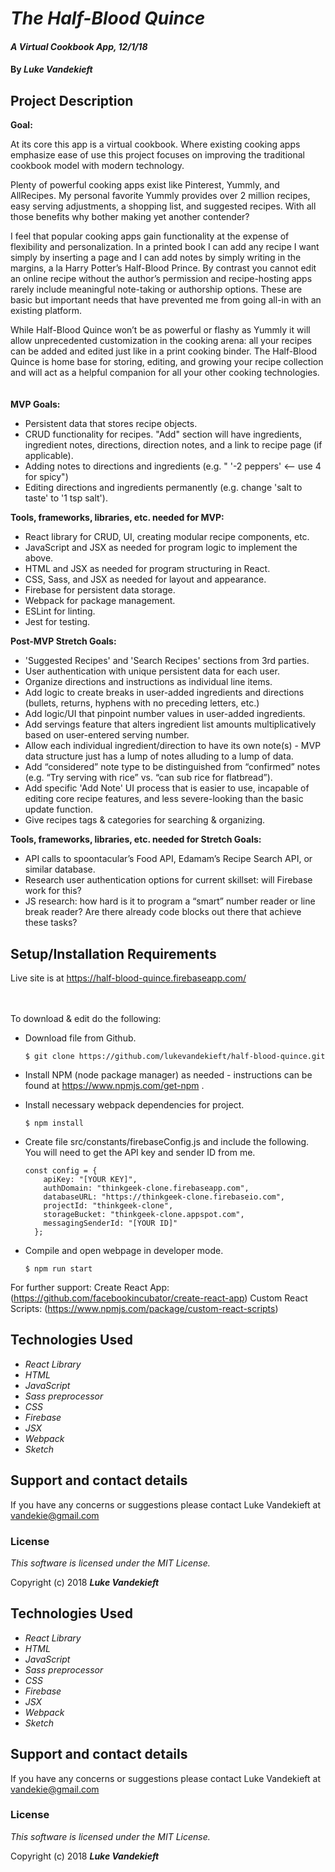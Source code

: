 # _The Half-Blood Quince_

#### _A Virtual Cookbook App, 12/1/18_

#### By _**Luke Vandekieft**_

## Project Description

**Goal:**

At its core this app is a virtual cookbook. Where existing cooking apps emphasize ease of use this project focuses on improving the traditional cookbook model with modern technology.

Plenty of powerful cooking apps exist like Pinterest, Yummly, and AllRecipes. My personal favorite Yummly provides over 2 million recipes, easy serving adjustments, a shopping list, and suggested recipes. With all those benefits why bother making yet another contender?

I feel that popular cooking apps gain functionality at the expense of flexibility and personalization. In a printed book I can add any recipe I want simply by inserting a page and I can add notes by simply writing in the margins, a la Harry Potter’s Half-Blood Prince. By contrast you cannot edit an online recipe without the author’s permission and recipe-hosting apps rarely include meaningful note-taking or authorship options. These are basic but important needs that have prevented me from going all-in with an existing platform.

While Half-Blood Quince won’t be as powerful or flashy as Yummly it will allow unprecedented customization in the cooking arena: all your recipes can be added and edited just like in a print cooking binder. The Half-Blood Quince is home base for storing, editing, and growing your recipe collection and will act as a helpful companion for all your other cooking technologies.
<br>
<br>
<br>
**MVP Goals:**

* Persistent data that stores recipe objects.
* CRUD functionality for recipes. "Add" section will have ingredients, ingredient notes, directions, direction notes, and a link to recipe page (if applicable).
* Adding notes to directions and ingredients (e.g. " '-2 peppers' <-- use 4 for spicy")
* Editing directions and ingredients permanently (e.g. change 'salt to taste' to '1 tsp salt').</ul>



**Tools, frameworks, libraries, etc. needed for MVP:**

* React library for CRUD, UI, creating modular recipe components, etc.
* JavaScript and JSX as needed for program logic to implement the above.
* HTML and JSX as needed for program structuring in React.
* CSS, Sass, and JSX as needed for layout and appearance.
* Firebase for persistent data storage.
* Webpack for package management.
* ESLint for linting.
* Jest for testing.



**Post-MVP Stretch Goals:**

* 'Suggested Recipes' and 'Search Recipes' sections from 3rd parties.
* User authentication with unique persistent data for each user.
* Organize directions and instructions as individual line items.
* Add logic to create breaks in user-added ingredients and directions (bullets, returns, hyphens with no preceding letters, etc.)
* Add logic/UI that pinpoint number values in user-added ingredients.
* Add servings feature that alters ingredient list amounts multiplicatively based on user-entered serving number.
* Allow each individual ingredient/direction to have its own note(s) - MVP data structure just has a lump of notes alluding to a lump of data.
* Add “considered” note type to be distinguished from “confirmed” notes (e.g. “Try serving with rice” vs. “can sub rice for flatbread”).
* Add specific 'Add Note' UI process that is easier to use, incapable of editing core recipe features, and less severe-looking than the basic update function.
* Give recipes tags & categories for searching & organizing.


**Tools, frameworks, libraries, etc. needed for Stretch Goals:**

* API calls to spoontacular’s Food API, Edamam’s Recipe Search API, or similar database.
* Research user authentication options for current skillset: will Firebase work for this?
* JS research: how hard is it to program a “smart” number reader or line break reader? Are there already code blocks out there that achieve these tasks?



## Setup/Installation Requirements

Live site is at https://half-blood-quince.firebaseapp.com/         
<br>
<br>

To download & edit do the following:

* Download file from Github.

      $ git clone https://github.com/lukevandekieft/half-blood-quince.git

* Install NPM (node package manager) as needed - instructions can be found at https://www.npmjs.com/get-npm .

* Install necessary webpack dependencies for project.

      $ npm install

* Create file src/constants/firebaseConfig.js and include the following. You will need to get the API key and sender ID from me.

      const config = {
          apiKey: "[YOUR KEY]",
          authDomain: "thinkgeek-clone.firebaseapp.com",
          databaseURL: "https://thinkgeek-clone.firebaseio.com",
          projectId: "thinkgeek-clone",
          storageBucket: "thinkgeek-clone.appspot.com",
          messagingSenderId: "[YOUR ID]"
        };

* Compile and open webpage in developer mode.

      $ npm run start


For further support:
Create React App: (https://github.com/facebookincubator/create-react-app)
Custom React Scripts: (https://www.npmjs.com/package/custom-react-scripts)

## Technologies Used

* _React Library_
* _HTML_
* _JavaScript_
* _Sass preprocessor_
* _CSS_
* _Firebase_
* _JSX_
* _Webpack_
* _Sketch_

## Support and contact details

If you have any concerns or suggestions please contact Luke Vandekieft at vandekie@gmail.com

### License

*This software is licensed under the MIT License.*

Copyright (c) 2018 **_Luke Vandekieft_**


## Technologies Used

* _React Library_
* _HTML_
* _JavaScript_
* _Sass preprocessor_
* _CSS_
* _Firebase_
* _JSX_
* _Webpack_
* _Sketch_

## Support and contact details

If you have any concerns or suggestions please contact Luke Vandekieft at vandekie@gmail.com

### License

*This software is licensed under the MIT License.*

Copyright (c) 2018 **_Luke Vandekieft_**
